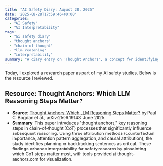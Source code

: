 ```yaml
---
title: "AI Safety Diary: August 28, 2025"
date: '2025-08-28T17:59:46+00:00'
categories:
  - "AI Safety"
  - "AI Interpretability"
tags:
  - "ai safety diary"
  - "thought anchors"
  - "chain-of-thought"
  - "llm reasoning"
  - "interpretability"
summary: "A diary entry on 'Thought Anchors', a concept for identifying key reasoning steps in Chain-of-Thought (CoT) processes that significantly influence LLM behavior, enhancing interpretability for AI safety."
---
```


Today, I explored a research paper as part of my AI safety studies. Below is the resource I reviewed.

## Resource: Thought Anchors: Which LLM Reasoning Steps Matter?

- **Source**: [Thought Anchors: Which LLM Reasoning Steps Matter?](https://arxiv.org/pdf/2506.19143) by Paul C. Bogdan et al., arXiv:2506.19143, June 2025.
- **Summary**: This paper introduces "thought anchors," key reasoning steps in chain-of-thought (CoT) processes that significantly influence subsequent reasoning. Using three attribution methods (counterfactual importance, attention pattern aggregation, and causal attribution), the study identifies planning or backtracking sentences as critical. These findings enhance interpretability for safety research by pinpointing which CoT steps matter most, with tools provided at thought-anchors.com for visualization.[](https://arxiv.org/pdf/2201.11903)